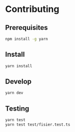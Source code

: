 # Contributing

## Prerequisites

```sh
npm install -g yarn
```

## Install

```sh
yarn install
```

## Develop

```sh
yarn dev
```

## Testing

```sh
yarn test
yarn test test/fisier.test.ts
```